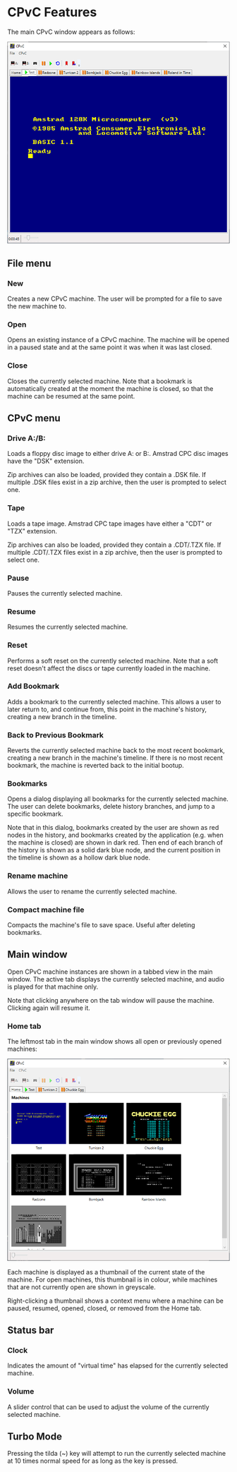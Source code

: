 # CPvC Features

The main CPvC window appears as follows:

![CPvC window](cpvc.png)

## File menu

### New

Creates a new CPvC machine. The user will be prompted for a file to save the new machine to.

### Open

Opens an existing instance of a CPvC machine. The machine will be opened in a paused state and at the same point it was when it was last closed.

### Close

Closes the currently selected machine. Note that a bookmark is automatically created at the moment the machine is closed, so that the machine can be resumed at the same point.

## CPvC menu

### Drive A:/B:

Loads a floppy disc image to either drive A: or B:. Amstrad CPC disc images have the "DSK" extension.

Zip archives can also be loaded, provided they contain a .DSK file. If multiple .DSK files exist in a zip archive, then the user is prompted to select one.

### Tape

Loads a tape image. Amstrad CPC tape images have either a "CDT" or "TZX" extension.

Zip archives can also be loaded, provided they contain a .CDT/.TZX file. If multiple .CDT/.TZX files exist in a zip archive, then the user is prompted to select one.

### Pause

Pauses the currently selected machine.

### Resume

Resumes the currently selected machine.

### Reset

Performs a soft reset on the currently selected machine. Note that a soft reset doesn't affect the discs or tape currently loaded in the machine.

### Add Bookmark

Adds a bookmark to the currently selected machine. This allows a user to later return to, and continue from, this point in the machine's history, creating a new branch in the timeline.

### Back to Previous Bookmark

Reverts the currently selected machine back to the most recent bookmark, creating a new branch in the machine's timeline. If there is no most recent bookmark, the machine is reverted back to the initial bootup.

### Bookmarks

Opens a dialog displaying all bookmarks for the currently selected machine. The user can delete bookmarks, delete history branches, and jump to a specific bookmark.

Note that in this dialog, bookmarks created by the user are shown as red nodes in the history, and bookmarks created by the application (e.g. when the machine is closed) are shown in dark red. Then end of each branch of the history is shown as a solid dark blue node, and the current position in the timeline is shown as a hollow dark blue node.

### Rename machine

Allows the user to rename the currently selected machine.

### Compact machine file

Compacts the machine's file to save space. Useful after deleting bookmarks.

## Main window

Open CPvC machine instances are shown in a tabbed view in the main window. The active tab displays the currently selected machine, and audio is played for that machine only.

Note that clicking anywhere on the tab window will pause the machine. Clicking again will resume it.

### Home tab

The leftmost tab in the main window shows all open or previously opened machines:

![CPvC window](home.png)

Each machine is displayed as a thumbnail of the current state of the machine. For open machines, this thumbnail is in colour, while machines that are not currently open are shown in greyscale.

Right-clicking a thumbnail shows a context menu where a machine can be paused, resumed, opened, closed, or removed from the Home tab. 

## Status bar

### Clock

Indicates the amount of "virtual time" has elapsed for the currently selected machine.

### Volume

A slider control that can be used to adjust the volume of the currently selected machine.

## Turbo Mode

Pressing the tilda (~) key will attempt to run the currently selected machine at 10 times normal speed for as long as the key is pressed.
